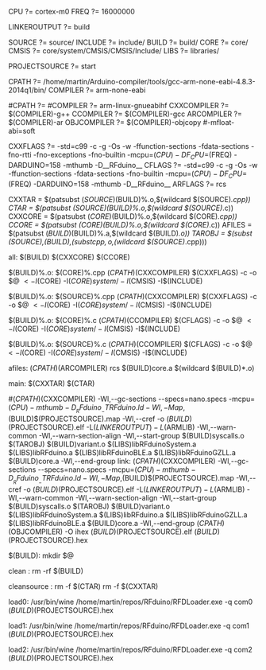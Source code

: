 CPU ?= cortex-m0
FREQ ?= 16000000

LINKEROUTPUT ?= build

SOURCE ?= source/
INCLUDE ?= include/
BUILD ?= build/
CORE ?= core/
CMSIS ?= core/system/CMSIS/CMSIS/Include/
LIBS ?= libraries/

PROJECTSOURCE ?= start

CPATH ?= /home/martin/Arduino-compiler/tools/gcc-arm-none-eabi-4.8.3-2014q1/bin/
COMPILER ?= arm-none-eabi

#CPATH ?=
#COMPILER ?= arm-linux-gnueabihf
CXXCOMPILER ?= $(COMPILER)-g++
CCOMPILER ?= $(COMPILER)-gcc
ARCOMPILER ?= $(COMPILER)-ar
OBJCOMPILER ?= $(COMPILER)-objcopy
#-mfloat-abi=soft

CXXFLAGS ?= -std=c99 -c -g -Os -w -ffunction-sections -fdata-sections -fno-rtti -fno-exceptions -fno-builtin -mcpu=$(CPU) -DF_CPU=$(FREQ) -DARDUINO=158 -mthumb -D__RFduino__
CFLAGS ?= -std=c99 -c -g -Os -w -ffunction-sections -fdata-sections -fno-builtin -mcpu=$(CPU) -DF_CPU=$(FREQ) -DARDUINO=158 -mthumb -D__RFduino__
ARFLAGS ?= rcs



CXXTAR =  $(patsubst $(SOURCE)%.cpp,$(BUILD)%.o,$(wildcard $(SOURCE)*.cpp))
CTAR =  $(patsubst $(SOURCE)%.c,$(BUILD)%.o,$(wildcard $(SOURCE)*.c))
CXXCORE = $(patsubst $(CORE)%.cpp,$(BUILD)%.o,$(wildcard $(CORE)*.cpp))
CCORE = $(patsubst $(CORE)%.c,$(BUILD)%.o,$(wildcard $(CORE)*.c))
AFILES = $(patsubst $(BUILD)%.o,$(BUILD)%.a,$(wildcard $(BUILD)*.o))
TAROBJ = $(subst $(SOURCE),$(BUILD),$(subst cpp,o,$(wildcard $(SOURCE)*.cpp)))


	
all: $(BUILD) $(CXXCORE) $(CCORE)
	
$(BUILD)%.o: $(CORE)%.cpp 
	$(CPATH)$(CXXCOMPILER) $(CXXFLAGS) -c -o $@ $< -I$(CORE) -I$(CORE)system/ -I$(CMSIS) -I$(INCLUDE)
	
$(BUILD)%.o: $(SOURCE)%.cpp 
	$(CPATH)$(CXXCOMPILER) $(CXXFLAGS) -c -o $@ $< -I$(CORE) -I$(CORE)system/ -I$(CMSIS) -I$(INCLUDE)
	
$(BUILD)%.o: $(CORE)%.c
	$(CPATH)$(CCOMPILER) $(CFLAGS) -c -o $@ $< -I$(CORE) -I$(CORE)system/ -I$(CMSIS) -I$(INCLUDE)
	
$(BUILD)%.o: $(SOURCE)%.c
	$(CPATH)$(CCOMPILER) $(CFLAGS) -c -o $@ $< -I$(CORE) -I$(CORE)system/ -I$(CMSIS) -I$(INCLUDE)
	
afiles:
	$(CPATH)$(ARCOMPILER) rcs $(BUILD)core.a $(wildcard $(BUILD)*.o)	

main: $(CXXTAR) $(CTAR)

#$(CPATH)$(CXXCOMPILER) -Wl,--gc-sections --specs=nano.specs -mcpu=$(CPU) -mthumb -D__RFduino__ -TRFduino.ld -Wl,-Map,$(BUILD)$(PROJECTSOURCE).map -Wl,--cref -o $(BUILD)$(PROJECTSOURCE).elf -L$(LINKEROUTPUT) -L$(ARMLIB) -Wl,--warn-common -Wl,--warn-section-align -Wl,--start-group $(BUILD)syscalls.o $(TAROBJ) $(BUILD)variant.o $(LIBS)libRFduinoSystem.a $(LIBS)libRFduino.a $(LIBS)libRFduinoBLE.a $(LIBS)libRFduinoGZLL.a $(BUILD)core.a -Wl,--end-group 
link:
	$(CPATH)$(CXXCOMPILER) -Wl,--gc-sections --specs=nano.specs -mcpu=$(CPU) -mthumb -D__RFduino__ -TRFduino.ld -Wl,-Map,$(BUILD)$(PROJECTSOURCE).map -Wl,--cref -o $(BUILD)$(PROJECTSOURCE).elf -L$(LINKEROUTPUT) -L$(ARMLIB) -Wl,--warn-common -Wl,--warn-section-align -Wl,--start-group $(BUILD)syscalls.o $(TAROBJ) $(BUILD)variant.o $(LIBS)libRFduinoSystem.a $(LIBS)libRFduino.a $(LIBS)libRFduinoGZLL.a $(LIBS)libRFduinoBLE.a $(BUILD)core.a -Wl,--end-group 
	$(CPATH)$(OBJCOMPILER) -O ihex $(BUILD)$(PROJECTSOURCE).elf $(BUILD)$(PROJECTSOURCE).hex 
	
$(BUILD):
	mkdir $@
	
clean :
	rm -rf $(BUILD)

cleansource :
	rm -f $(CTAR)
	rm -f $(CXXTAR)
	
load0:
	/usr/bin/wine /home/martin/repos/RFduino/RFDLoader.exe -q com0 $(BUILD)$(PROJECTSOURCE).hex
	
load1:
	/usr/bin/wine /home/martin/repos/RFduino/RFDLoader.exe -q com1 $(BUILD)$(PROJECTSOURCE).hex
	
load2:
	/usr/bin/wine /home/martin/repos/RFduino/RFDLoader.exe -q com2 $(BUILD)$(PROJECTSOURCE).hex
